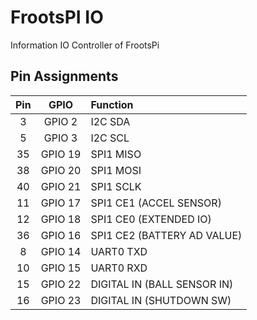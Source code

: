 # FrootsPI IO

Information IO Controller of FrootsPi

## Pin Assignments

|Pin|GPIO|Function|
|:---:|:---:|:---|
|3 |GPIO 2 |I2C SDA|
|5 |GPIO 3 |I2C SCL|
|35|GPIO 19|SPI1 MISO|
|38|GPIO 20|SPI1 MOSI|
|40|GPIO 21|SPI1 SCLK|
|11|GPIO 17|SPI1 CE1 (ACCEL SENSOR)|
|12|GPIO 18|SPI1 CE0 (EXTENDED IO)|
|36|GPIO 16|SPI1 CE2 (BATTERY AD VALUE)|
|8 |GPIO 14|UART0 TXD|
|10|GPIO 15|UART0 RXD|
|15|GPIO 22|DIGITAL IN (BALL SENSOR IN)|
|16|GPIO 23|DIGITAL IN (SHUTDOWN SW)|
